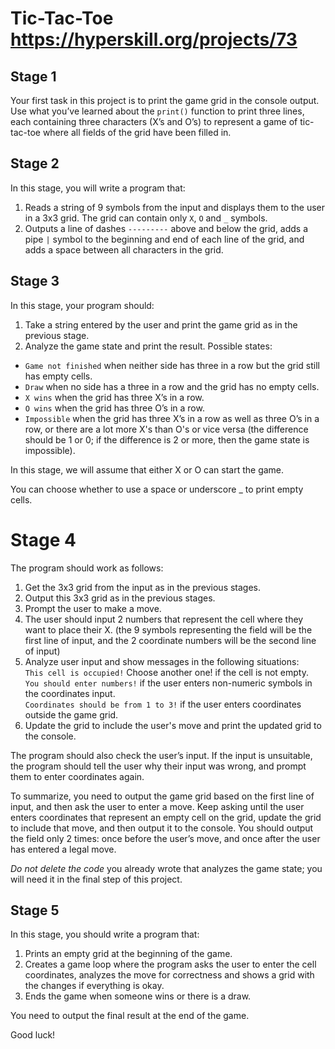 # Tic-Tac-Toe https://hyperskill.org/projects/73

## Stage 1
Your first task in this project is to print the game grid in the console output. Use what you’ve learned about the `print()` function to print three lines, each containing three characters (X’s and O’s) to represent a game of tic-tac-toe where all fields of the grid have been filled in.

## Stage 2
In this stage, you will write a program that:

1. Reads a string of 9 symbols from the input and displays them to the user in a 3x3 grid. The grid can contain only `X`, `O` and `_` symbols.
2. Outputs a line of dashes `---------` above and below the grid, adds a pipe `|` symbol to the beginning and end of each line of the grid, and adds a space between all characters in the grid.

## Stage 3
In this stage, your program should:

1. Take a string entered by the user and print the game grid as in the previous stage.
2. Analyze the game state and print the result. Possible states:
* `Game not finished` when neither side has three in a row but the grid still has empty cells.
* `Draw` when no side has a three in a row and the grid has no empty cells.
* `X wins` when the grid has three X’s in a row.
* `O wins` when the grid has three O’s in a row.
* `Impossible` when the grid has three X’s in a row as well as three O’s in a row, or there are a lot more X's than O's or vice versa (the difference should be 1 or 0; if the difference is 2 or more, then the game state is impossible).

In this stage, we will assume that either X or O can start the game.

You can choose whether to use a space or underscore _ to print empty cells.

# Stage 4
The program should work as follows:

1. Get the 3x3 grid from the input as in the previous stages.
2. Output this 3x3 grid as in the previous stages.
3. Prompt the user to make a move.
4. The user should input 2 numbers that represent the cell where they want to place their X. (the 9 symbols representing the field will be the first line of input, and the 2 coordinate numbers will be the second line of input)
5. Analyze user input and show messages in the following situations:  
`This cell is occupied!` Choose another one! if the cell is not empty.  
`You should enter numbers!` if the user enters non-numeric symbols in the coordinates input.  
`Coordinates should be from 1 to 3!` if the user enters coordinates outside the game grid.
6. Update the grid to include the user's move and print the updated grid to the console.

The program should also check the user’s input. If the input is unsuitable, the program should tell the user why their input was wrong, and prompt them to enter coordinates again.

To summarize, you need to output the game grid based on the first line of input, and then ask the user to enter a move. Keep asking until the user enters coordinates that represent an empty cell on the grid, update the grid to include that move, and then output it to the console. You should output the field only 2 times: once before the user’s move, and once after the user has entered a legal move.

*Do not delete the code* you already wrote that analyzes the game state; you will need it in the final step of this project.

## Stage 5

In this stage, you should write a program that:

1. Prints an empty grid at the beginning of the game.
2. Creates a game loop where the program asks the user to enter the cell coordinates, analyzes the move for correctness and shows a grid with the changes if everything is okay.
3. Ends the game when someone wins or there is a draw.

You need to output the final result at the end of the game.

Good luck!